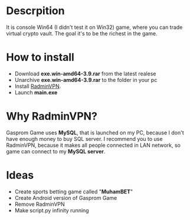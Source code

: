 # Descrpition
It is console Win64 (I didn't test it on Win32) game, where you can trade virtual crypto vault. The goal it's to be the richest in the game.

# How to install
- Download **exe.win-amd64-3.9.rar** from the latest realese
- Unarchive **exe.win-amd64-3.9.rar** to the folder in your pc
- Install [RadminVPN](https://download.radmin-vpn.com/download/files/Radmin_VPN_1.4.4642.1.exe).
- Launch **main.exe**

# Why RadminVPN?
Gasprom Game uses **MySQL**, that is launched on my PC, because I don't have enough money to buy SQL server. I recommend you to use RadminVPN, because it makes all people connected in LAN network, so game can connect to my **MySQL server**.

# Ideas
- Create sports betting game called "**MuhamBET**"
- Create Android version of Gasprom Game
- Remove RadminVPN
- Make script.py infinity running